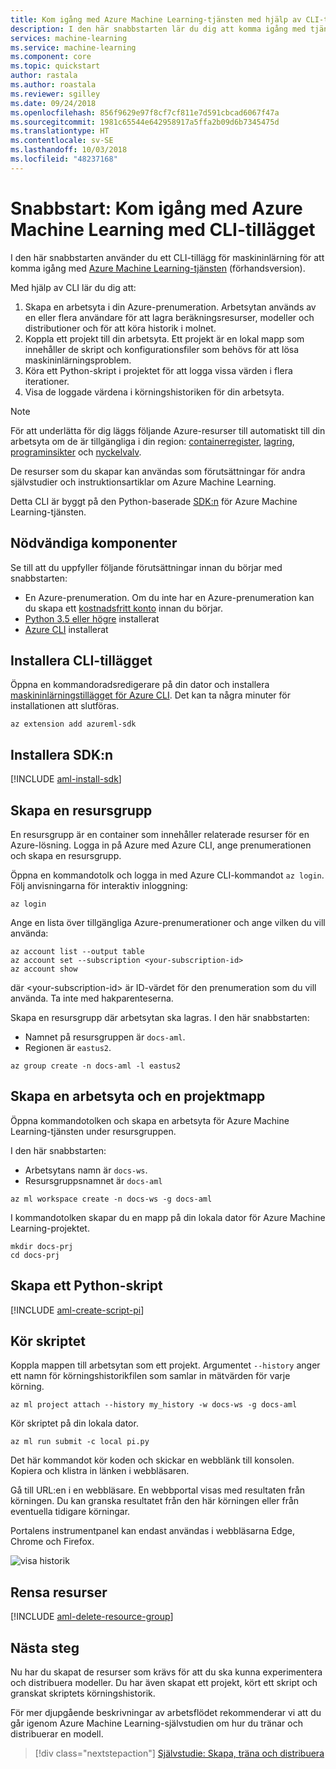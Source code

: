 ```yaml
---
title: Kom igång med Azure Machine Learning-tjänsten med hjälp av CLI-tillägg | Microsoft Docs
description: I den här snabbstarten lär du dig att komma igång med tjänsten Azure Machine Learning med CLI-tillägget Azure Machine Learning.
services: machine-learning
ms.service: machine-learning
ms.component: core
ms.topic: quickstart
author: rastala
ms.author: roastala
ms.reviewer: sgilley
ms.date: 09/24/2018
ms.openlocfilehash: 856f9629e97f8cf7cf811e7d591cbcad6067f47a
ms.sourcegitcommit: 1981c65544e642958917a5ffa2b09d6b7345475d
ms.translationtype: HT
ms.contentlocale: sv-SE
ms.lasthandoff: 10/03/2018
ms.locfileid: "48237168"
---
```

# <a name="quickstart-get-started-with-azure-machine-learning-using-the-cli-extension"></a>Snabbstart: Kom igång med Azure Machine Learning med CLI-tillägget

I den här snabbstarten använder du ett CLI-tillägg för maskininlärning för att komma igång med [Azure Machine Learning-tjänsten](overview-what-is-azure-ml.md) (förhandsversion).

Med hjälp av CLI lär du dig att:

1. Skapa en arbetsyta i din Azure-prenumeration. Arbetsytan används av en eller flera användare för att lagra beräkningsresurser, modeller och distributioner och för att köra historik i molnet.
1. Koppla ett projekt till din arbetsyta.   Ett projekt är en lokal mapp som innehåller de skript och konfigurationsfiler som behövs för att lösa maskininlärningsproblem.  
1. Köra ett Python-skript i projektet för att logga vissa värden i flera iterationer.
1. Visa de loggade värdena i körningshistoriken för din arbetsyta.

> [!NOTE]
> För att underlätta för dig läggs följande Azure-resurser till automatiskt till din arbetsyta om de är tillgängliga i din region: [containerregister](https://azure.microsoft.com/services/container-registry/), [lagring](https://azure.microsoft.com/services/storage/), [programinsikter](https://azure.microsoft.com/services/application-insights/) och [nyckelvalv](https://azure.microsoft.com/services/key-vault/).

De resurser som du skapar kan användas som förutsättningar för andra självstudier och instruktionsartiklar om Azure Machine Learning.

Detta CLI är byggt på den Python-baserade <a href="http://aka.ms/aml-sdk" target="_blank">SDK:n</a> för Azure Machine Learning-tjänsten.

## <a name="prerequisites"></a>Nödvändiga komponenter

Se till att du uppfyller följande förutsättningar innan du börjar med snabbstarten:

+ En Azure-prenumeration. Om du inte har en Azure-prenumeration kan du skapa ett [kostnadsfritt konto](https://azure.microsoft.com/free/?WT.mc_id=A261C142F) innan du börjar.
+ [Python 3.5 eller högre](https://www.python.org/) installerat
+ [Azure CLI](https://docs.microsoft.com/cli/azure/install-azure-cli?view=azure-cli-latest) installerat

## <a name="install-the-cli-extension"></a>Installera CLI-tillägget

Öppna en kommandoradsredigerare på din dator och installera [maskininlärningstillägget för Azure CLI](reference-azure-machine-learning-cli.md).  Det kan ta några minuter för installationen att slutföras.

```azurecli
az extension add azureml-sdk
```

## <a name="install-the-sdk"></a>Installera SDK:n

[!INCLUDE [aml-install-sdk](../../../includes/aml-install-sdk.md)]

## <a name="create-a-resource-group"></a>Skapa en resursgrupp

En resursgrupp är en container som innehåller relaterade resurser för en Azure-lösning. Logga in på Azure med Azure CLI, ange prenumerationen och skapa en resursgrupp.

Öppna en kommandotolk och logga in med Azure CLI-kommandot `az login`. Följ anvisningarna för interaktiv inloggning:
    
   ```azurecli
   az login
   ```

Ange en lista över tillgängliga Azure-prenumerationer och ange vilken du vill använda:
   ```azurecli
   az account list --output table
   az account set --subscription <your-subscription-id>
   az account show
   ```
   där \<your-subscription-id\> är ID-värdet för den prenumeration som du vill använda. Ta inte med hakparenteserna.

Skapa en resursgrupp där arbetsytan ska lagras.
I den här snabbstarten:
   + Namnet på resursgruppen är `docs-aml`.
   + Regionen är `eastus2`. 

   ```azurecli
   az group create -n docs-aml -l eastus2
   ```

## <a name="create-a-workspace-and-a-project-folder"></a>Skapa en arbetsyta och en projektmapp

Öppna kommandotolken och skapa en arbetsyta för Azure Machine Learning-tjänsten under resursgruppen.


   I den här snabbstarten:
   + Arbetsytans namn är `docs-ws`.
   + Resursgruppsnamnet är `docs-aml`

   ```azurecli
   az ml workspace create -n docs-ws -g docs-aml
   ```

I kommandotolken skapar du en mapp på din lokala dator för Azure Machine Learning-projektet.

   ```
   mkdir docs-prj
   cd docs-prj
   ```

## <a name="create-a-python-script"></a>Skapa ett Python-skript

[!INCLUDE [aml-create-script-pi](../../../includes/aml-create-script-pi.md)]

## <a name="run-the-script"></a>Kör skriptet

Koppla mappen till arbetsytan som ett projekt. Argumentet `--history` anger ett namn för körningshistorikfilen som samlar in mätvärden för varje körning.

   ```azurecli
   az ml project attach --history my_history -w docs-ws -g docs-aml
   ```

Kör skriptet på din lokala dator.

   ```azurecli
   az ml run submit -c local pi.py
   ```

   Det här kommandot kör koden och skickar en webblänk till konsolen. Kopiera och klistra in länken i webbläsaren.

Gå till URL:en i en webbläsare. En webbportal visas med resultaten från körningen. Du kan granska resultatet från den här körningen eller från eventuella tidigare körningar.

Portalens instrumentpanel kan endast användas i webbläsarna Edge, Chrome och Firefox.

   ![visa historik](./media/quickstart-get-started/web-results.png)

## <a name="clean-up-resources"></a>Rensa resurser

[!INCLUDE [aml-delete-resource-group](../../../includes/aml-delete-resource-group.md)]

## <a name="next-steps"></a>Nästa steg
Nu har du skapat de resurser som krävs för att du ska kunna experimentera och distribuera modeller. Du har även skapat ett projekt, kört ett skript och granskat skriptets körningshistorik.

För mer djupgående beskrivningar av arbetsflödet rekommenderar vi att du går igenom Azure Machine Learning-självstudien om hur du tränar och distribuerar en modell.

> [!div class="nextstepaction"]
> [Självstudie: Skapa, träna och distribuera](tutorial-train-models-with-aml.md)